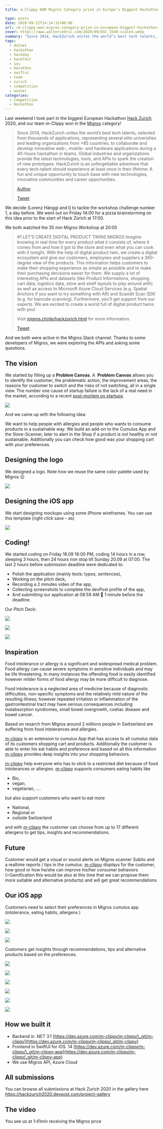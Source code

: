 ```yaml
---
title: m-Clippy WON Migros Category prize in Europe’s Biggest Hackathon Hack Zurich 2020

type: posts
date: 2020-09-22T14:14:31+00:00
url: /m-clippy-won-migros-category-prize-in-european-biggest-hackathon-hack-zurich-2020/
cover: https://www.waltercedric.com/2020/09/DSC_1549-scaled.webp
summary: "Since 2014, HackZurich unites the world’s best tech talents, selected from thousands of applications, representing several elite universities and leading organizations from +85 countries, to collaborate and develop innovative web-, mobile- and hardware applications during a 40-hours hackathon in teams."
tags:
  - dotnet
  - hackathon
  - hackday
  - hackfest
  - ios
  - marathon
  - swiftui
  - team
  - zurich
  - competition
  - winner
categories:
  - Competition
  - Hackathon
---
```

Last weekend I took part in the biggest European Hackathon [Hack Zurich](https://hackzurich.com/) 2020, and our team m-Clippy won in the [Migros](https://www.migros.ch/) category!

> Since 2014, HackZurich unites the world’s best tech talents, selected from thousands of applications, representing several elite universities and leading organizations from +85 countries, to collaborate and develop innovative web-, mobile- and hardware applications during a 40-hours hackathon in teams. Global industries and organizations provide the latest technologies, tools, and APIs to spark the creation of new prototypes. HackZurich is an unforgettable adventure that every tech-talent should experience at least once in their lifetime: A fun and unique opportunity to touch base with new technologies, innovative communities and career opportunities.
>
> [Author](https://hackzurich.com/)
>
> [Tweet](/)

We decide (Lorenz Hänggi and I) to tackle the workshop challenge number 1, a day before. We went out on Friday 14:00 for a pizza brainstorming on this idea prior to the start of Hack Zürich at 17:00.

We both watched the 35 min Migros Workshop at 20:00

> #1 LET’S CREATE DIGITAL PRODUCT TWINS
> MIGROS
> Imagine knowing in real time for every product what it consists of, where it comes from and how it got to the store and even what you can cook with it tonight. With the help of digital product twin, we create a digital ecosystem and give our customers, employees and suppliers a 360-degree view of the products. This information helps customers to make their shopping experience as simple as possible and to make their purchasing decisions easier for them. We supply a lot of interesting APIs and datasets (like Product Informations, shopping cart data, logistics data, store and shelf layouts to play around with) as well as access to Microsoft Azure Cloud Services (e.g. Spatial Anchors if you want to try something with AR) and Scandit Scan SDK (e.g. for barcode scanning). Furthermore, you’ll get support from our experts. We are excited to create a world full of digital product twins with you!
>
> Visit [migros.ch/de/hackzurich.html](https://www.migros.ch/de/hackzurich.html) for more information.
>
> [Tweet](/)

And we both were active in the Migros Slack channel. Thanks to some developers of Migros, we were exploring the APIs and asking some questions.

The vision
----------

We started by filling up a **Problem Canvas**. A  **Problem Canvas** allows you to identify the customer, the problematic action, the improvement areas, the reasons for customer to switch and the risks of not switching, all in a single view. The number one cause of startup failure is the lack of a real need in the market, according to a recent [post-mortem on startups](https://www.cbinsights.com/research/startup-failure-reasons-top/).

![](https://www.waltercedric.com/2020/09/problem-statement-canvas-1-1024x512.webp)

And we came up with the following idea:

We want to help people with allergies and people who wants to consume products in a sustainable way. We build an add-on to the Cumulus App and the Store-Scanner, later to alert in the Shop if a product is not healthy or not sustainable. Additionally you can check how good was your shopping cart with your preferences.

Designing the logo
------------------

We designed a logo. Note how we reuse the same color palette used by Migros 😉

![](https://www.waltercedric.com/2020/09/logo-1024x915.webp)

Designing the iOS app
---------------------

We start designing mockups using some iPhone wireframes. You can use this template (right click save – as)

![](https://www.waltercedric.com/2020/09/Screen-Shot-2020-09-22-at-4.39.42-PM-1024x701.webp)

Coding!
-------

We started coding on Friday 18.09 18:00 PM, coding 14 hours in a row, sleeping 3 hours, then 24 hours non stop till Sunday 20.09 at 07:00. The last 2 hours before submission deadline were dedicated to:

*   Polish the application (mainly texts: typos, sentences),
*   Working on the pitch deck,
*   Recording a 2 minutes video of the app,
*   Collecting screenshots to complete the devPost profile of the app,
*   And submitting our application at 08:59 AM 🙂 1 minute before the deadline.

Our Pitch Deck:

![](https://www.waltercedric.com/2020/09/Screenshot-2020-09-20-at-08.14.21-1024x576.webp)

![](https://www.waltercedric.com/2020/09/Screenshot-2020-09-20-at-08.15.13-1024x576.webp)

![](https://www.waltercedric.com/2020/09/Screenshot-2020-09-20-at-08.15.44-1024x576.webp)

Inspiration
-----------

Food intolerance or allergy is a significant and widespread medical problem. Food allergy can cause severe symptoms in sensitive individuals and may be life threatening. In many instances the offending food is easily identified however milder forms of food allergy may be more difficult to diagnose.

Food intolerance is a neglected area of medicine because of diagnostic difficulties, non-specific symptoms and the relatively mild nature of the resulting illness; however repeated irritation or inflammation of the gastrointestinal tract may have serious consequences including malabsorption syndromes, small bowel overgrowth, coeliac disease and bowel cancer.

Based on resarch from Migros around 2 millions people in Switzerland are suffering from food intolerances and allergies.

[m-clippy](https://devpost.com/software/m-clippy) is an extension to cumulus App that has access to all cumulus data of its customers shopping cart and products. Additionally the customer is able to enter his eat habits and preference and based on all this information [m-clippy](https://devpost.com/software/m-clippy) provides deep insights into your shopping behaviors.

[m-clippy](https://devpost.com/software/m-clippy) help everyone who has to stick to a restricted diet because of food intolerances or allergies. [m-clippy](https://devpost.com/software/m-clippy) supports consumers eating habits like

*   Bio,
*   vegan,
*   vegetarian, ….

but also support customers who want to eat more

*   National,
*   Regional or
*   outside Switzerland

and with [m-clippy](https://devpost.com/software/m-clippy) the customer can choose from up to 17 different allergens to get tips, insights and recommendations.

Future
------

Customer would get a visual or sound alerts on Migros scanner Subito and a realtime reports / tips in the cumulus. [m-clippy](https://devpost.com/software/m-clippy) displays for the customer, how good or how he/she can improve his/her consumer behaviors (=Gamification this would be also at this time that we can propose them more suitable and alternative products) and will get great recommendations

Our iOS app
-----------

Customers need to select their preferences in Migros cumulus app (intolerance, eating habits, allergens )

![](https://www.waltercedric.com/2020/09/m-clippy-1.webp)

![](https://www.waltercedric.com/2020/09/m-clippy-target-1-1.webp)

![](https://www.waltercedric.com/2020/09/m-clippy-target-2-1.webp)


Customers get insights through recommendations, tips and alternative products based on the preferences.

![](https://www.waltercedric.com/2020/09/m-clippy-tips-1.webp)

![](https://www.waltercedric.com/2020/09/m-clippy-tips-2.webp)

![](https://www.waltercedric.com/2020/09/m-clippy-tips-3.webp)

![](https://www.waltercedric.com/2020/09/m-clippy-tips-4.webp)

![](https://www.waltercedric.com/2020/09/m-clippy-tips-5.webp)

![](https://www.waltercedric.com/2020/09/m-clippy-tips-6.webp)


How we built it
---------------

*   Backend in .NET 3.1 [https://dev.azure.com/m-clippy/m-clippy/\_git/m-clippy](https://dev.azure.com/m-clippy/m-clippy/_git/m-clippy)
*   Frontend in SwiftUI for iOS. 14 [https://dev.azure.com/m-clippy/m-clippy/\_git/m-clippy-app](https://dev.azure.com/m-clippy/m-clippy/_git/m-clippy-app)
*   We use Migros API, Azure Cloud

All submissions
---------------

You can browse all submissions at Hack Zurich 2020 in the gallery here [https://hac](https://hackzurich2020.devpost.com/project-gallery)[kzurich2020.devpost.com/project-gallery](https://hackzurich2020.devpost.com/project-gallery)

The video
---------

You see us at 1:41min receiving the Migros price
